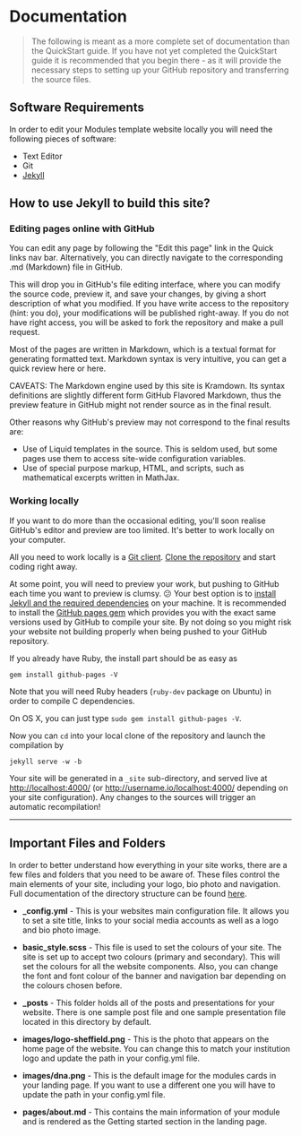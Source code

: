 # Documentation

> The following is meant as a more complete set of documentation than the QuickStart guide. If you have not yet completed the QuickStart guide it is recommended that you begin there - as it will provide the necessary steps to setting up your GitHub repository and transferring the source files.

## Software Requirements
In order to edit your Modules  template website locally you will need the following pieces of software:

* Text Editor
* Git
* [Jekyll](https://jekyllrb.com/docs/quickstart/)



## How to use Jekyll to build this site?

### Editing pages online with GitHub

You can edit any page by following the "Edit this page" link in the Quick links nav bar. Alternatively, you can directly navigate to the corresponding .md (Markdown) file in GitHub.

This will drop you in GitHub's file editing interface, where you can modify the source code, preview it, and save your changes, by giving a short description of what you modified. If you have write access to the repository (hint: you do), your modifications will be published right-away. If you do not have right access, you will be asked to fork the repository and make a pull request.

Most of the pages are written in Markdown, which is a textual format for generating formatted text. Markdown syntax is very intuitive, you can get a quick review here or here.

CAVEATS: The Markdown engine used by this site is Kramdown. Its syntax definitions are slightly different form GitHub Flavored Markdown, thus the preview feature in GitHub might not render source as in the final result.

Other reasons why GitHub's preview may not correspond to the final results are:

- Use of Liquid templates in the source. This is seldom used, but some pages use them to access site-wide configuration variables.
- Use of special purpose markup, HTML, and scripts, such as mathematical excerpts written in MathJax.


### Working locally

If you want to do more than the occasional editing, you'll soon
realise GitHub's editor and preview are too limited. It's better to
work locally on your computer.

All you need to work locally is a [Git client](http://git-scm.com/).
[Clone the repository](https://help.github.com/articles/fork-a-repo/#step-2-create-a-local-clone-of-your-fork)
and start coding right away.

At some point, you will need to preview your work, but pushing to
GitHub each time you want to preview is clumsy.  😕
Your best option is to
[install Jekyll and the required dependencies](https://help.github.com/articles/using-jekyll-with-pages/#installing-jekyll)
on your machine. It is recommended to install the
[GitHub pages gem](https://github.com/github/pages-gem) which provides
you with the exact same versions used by GitHub to compile your site. By not doing so you might risk your website not building properly when being pushed to your GitHub repository.

If you already have Ruby, the install part should be as easy as

~~~
gem install github-pages -V
~~~

Note that you will need Ruby headers (`ruby-dev` package on Ubuntu) in
order to compile C dependencies.

On OS X, you can just type `sudo gem install github-pages -V`.

Now you can `cd` into your local clone of the repository and launch
the compilation by

~~~
jekyll serve -w -b
~~~

Your site will be generated in a `_site` sub-directory, and served
live at <http://localhost:4000/> (or <http://username.io/localhost:4000/> depending on your site configuration). Any changes to the sources will
trigger an automatic recompilation!

---

## Important Files and Folders

In order to better understand how everything in your site works, there are a few files and folders that you need to be aware of. These files control the main elements of your site, including your logo, bio photo and navigation. Full documentation of the directory structure can be found [here](https://jekyllrb.com/docs/structure/).

* **\_config.yml** - This is your websites main configuration file. It allows you to set a site title, links to your social media accounts as well as a logo and bio photo image.

* **basic_style.scss** - This file is used to set the colours of your site. The site is set up to accept two colours (primary and secondary). This will set the colours for all the website components. Also, you can change the font and font colour of the banner and navigation bar depending on the colours chosen before.

* **\_posts** - This folder holds all of the posts and presentations for your website. There is one sample post file and one sample presentation file located in this directory by default.

* **images/logo-sheffield.png** - This is the photo that appears on the home page of the website. You can change this to match your institution logo and update the path in your config.yml file.

* **images/dna.png** - This is the default image for the modules cards in your landing page. If you want to use a different one you will have to update the path in your config.yml file.


* **pages/about.md** - This contains the main information of your module and is rendered as the Getting started section in the landing page.
